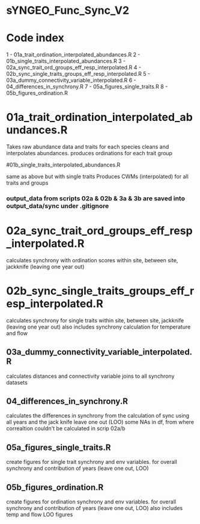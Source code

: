 # sYNGEO_Func_Sync_V2

# Code index

1 - 01a_trait_ordination_interpolated_abundances.R
2 - 01b_single_traits_interpolated_abundances.R
3 - 02a_sync_trait_ord_groups_eff_resp_interpolated.R
4 - 02b_sync_single_traits_groups_eff_resp_interpolated.R
5 - 03a_dummy_connectivity_variable_interpolated.R
6 - 04_differences_in_synchrony.R
7 - 05a_figures_single_traits.R
8 - 05b_figures_ordination.R


# 01a_trait_ordination_interpolated_abundances.R

Takes raw abundance data and traits for each species
cleans and interpolates abundances. 
produces ordinations for each trait group

#01b_single_traits_interpolated_abundances.R

same as above but with single traits
Produces CWMs (interpolated) for all traits and groups


### output_data from scripts 02a & 02b & 3a & 3b are saved into output_data/sync under .gitignore
# 02a_sync_trait_ord_groups_eff_resp_interpolated.R

calculates synchrony with ordination scores
within site, between site, jackknife (leaving one year out)


# 02b_sync_single_traits_groups_eff_resp_interpolated.R

calculates synchrony for single traits
within site, between site, jackknife (leaving one year out)
also includes synchrony calculation for temperature and flow

## 03a_dummy_connectivity_variable_interpolated.R

calculates distances and connectivity variable
joins to all synchrony datasets

## 04_differences_in_synchrony.R

calculates the differences in synchrony from the calculation of sync using all years and the jack knife leave one out (LOO)
some NAs in df, from where correaltion couldn't be calculated in scrip 02a/b

## 05a_figures_single_traits.R

create figures for single trait synchrony and env variables. for overall synchrony and contribution of years (leave one out, LOO)

## 05b_figures_ordination.R

create figures for ordination synchrony and env variables. for overall synchrony and contribution of years (leave one out, LOO)
also includes temp and flow LOO figures



